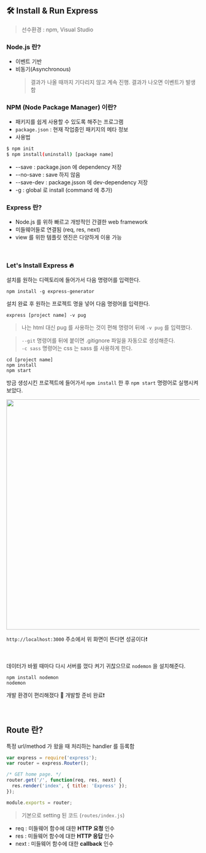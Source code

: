 ## 🛠 Install & Run Express

> 선수환경 : npm, Visual Studio

### Node.js 란?
- 이벤트 기반
- 비동기(Asynchronous)
  > 결과가 나올 때까지 기다리지 않고 계속 진행. 결과가 나오면 이벤트가 발생함
  
### NPM (Node Package Manager) 이란?
- 패키지를 쉽게 사용할 수 있도록 해주는 프로그램
- ``` package.json ``` : 현재 작업중인 패키지의 메타 정보
- 사용법
```sh
$ npm init
$ npm install(uninstall) [package name]
```
  - --save : package.json 에 dependency 저장 
  - --no-save : save 하지 않음
  - --save-dev : package.jsson 에 dev-dependency 저장
  - -g : global 로 install (command 에 추가) 


### Express 란?
- Node.js 를 위하 빠르고 개방적인 간결한 web framework
- 미들웨어들로 연결됨 (req, res, next)
- view 를 위한 템플릿 엔진은 다양하게 이용 가능

<br/>

### Let's Install Express 🔥

설치를 원하는 디렉토리에 들어가서 다음 명령어를 입력한다.

```
npm install -g express-generator
```

설치 완료 후 원하는 프로젝트 명을 넣어 다음 명령어를 입력한다.

```
express [project name] -v pug
```
> 나는 html 대신 pug 를 사용하는 것이 편해 명령어 뒤에 ``` -v pug ``` 를 입력했다.   

> ``` --git ``` 명령어를 뒤에 붙이면 .gitignore 파일을 자동으로 생성해준다.   
``` -c sass ``` 명령어는 css 는 sass 를 사용하게 한다.

```
cd [project name]
npm install
npm start
```
방금 생성시킨 프로젝트에 들어가서 ``` npm install ``` 한 후 ``` npm start ``` 명령어로 실행시켜 보았다.

<img src="./screenshots/0-server.png" width="600">


``` http://localhost:3000 ``` 주소에서 위 화면이 뜬다면 성공이다❗️

<br/>

데이터가 바뀔 때마다 다시 서버를 껐다 켜기 귀찮으므로 ``` nodemon ``` 을 설치해준다.

```
npm install nodemon
nodemon
```

개발 환경이 편리해졌다 👏 개발할 준비 완료❗️


<br/>

## Route 란?

특정 url/method 가 왔을 때 처리하는 handler 를 등록함

```js
var express = require('express');
var router = express.Router();

/* GET home page. */
router.get('/', function(req, res, next) {
  res.render('index', { title: 'Express' });
});

module.exports = router;

```
> 기본으로 setting 된 코드 (```routes/index.js```)

- req : 미들웨어 함수에 대한 **HTTP 요청** 인수
- res : 미들웨어 함수에 대한 **HTTP 응답** 인수 
- next : 미들웨어 함수에 대한 **callback** 인수
